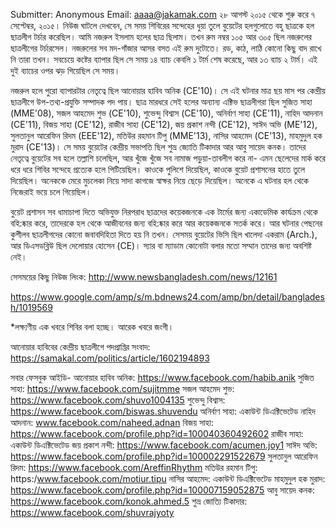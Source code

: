 Submitter: Anonymous 
Email: aaaa@jakamak.com
২৮ আগস্ট ২০১৫ থেকে শুরু করে ৭ সেপ্টেম্বর, ২০১৫।  নিউজ ঘাটলে দেখবেন, সে সময় শিবিরের সন্দেহের ধুয়া তুলে  বুয়েটের হলগুলোতে বহু ছাত্রকে হল ছাত্রলীগ টর্চার করেছিল। আমি নজরুল ইসলাম হলের ছাত্র ছিলাম। তখন রুম নম্বর ১০৫ আর ৩০৫ ছিল নজরুলের ছাত্রলীগের টর্চারসেল। নজরুলের সব মদ-গাঁজার আসর বসত এই রুম দুটোতে। রড, কাঠ, লাঠি কোনো কিছু বাদ রাখে নি তারা তখন। সবচেয়ে কষ্টের ব্যাপার ছিল সে সময় ১৪ ব্যাচ কেবলি ১ টার্ম শেষ করেছে, আর ১৩ ব্যাচ ২ টার্ম। এই দুই ব্যাচের ওপর ঝড় গিয়েছিল সে সময়।

নজরুল হলে পুরো ব্যাপারটার নেতৃত্বে ছিল আনোয়ার হাবিব অনিক (CE'10)। সে এই ঘটনার মাত্র ছয় মাস পর কেন্দ্রীয় ছাত্রলীগে উপ-তথ্য-প্রযুক্তি সম্পাদক পদ পায়। ছাত্র মারধরে সেই হলের অন্যান্য এক্টিভ ছাত্রলীগরা ছিল  সুজিত সাহা (MME'08), সজল আহমেদ শুভ (CE'10), শুভেন্দু বিশ্বাস (CE'10), অনির্বাণ সাহা (CE'11), নাহিদ আদনান (CE'11), বিজয় সাহা (CE'12), রাজীব সাহা (CE'12), জয় প্রকাশ নন্দী (CE'12), সাঈদ অভি (ME'12), সুলতানুল আরেফিন রিদম (EEE'12), মতিউর রহমান টিপু (MME'13), নাসির আহমেদ (CE'13), মাহমুদুল হক মুরাদ (CE'13)। সে সময় বুয়েটের কেন্দ্রীয় সভাপতি ছিল শুভ্র জ্যোতি টিকাদার আর আবু সায়েদ কনক। তাদের নেতৃত্বে বুয়েটের সব হলে তল্লাশি চলেছিল, আর খুঁজে খুঁজে সব নামাজ পড়ুয়া-তাবলীগ করে না- এমন ছেলেদের মার্ক করে ধরে ধরে শিবির সন্দেহে প্রত্যেক হলে পিটিয়েছিল। কাওকে পুলিশে দিয়েছিল, কাওকে বুয়েট প্রশাসনের হাতে তুলে দিয়েছিল। অনেককে মেরে মুচলেকা নিয়ে সাদা কাগজে স্বাক্ষর নিয়ে ছেড়ে দিয়েছিল। অনেকে এ ঘটনার হল থেকে নিজেরাই ভয়ে চলে গিয়েছিল।

বুয়েট প্রশাসন সব ধামাচাপা দিতে অভিযুক্ত নিরপরাধ ছাত্রদের কয়েকজনকে এক টার্মের জন্য একাডেমিক কার্যক্রম থেকে বহি:ষ্কার করে, তাদেরকে হল থেকে আজীবনের জন্য বহি:ষ্কার করে আর কয়েকজনকে সতর্ক করে। আর ঘটনার পেছনের কুশীলব ছাত্রলীগদের কোনো জবাবদিহিতা দিতে হয় নি তখন। সেসময় বুয়েটের ভিসি ছিল খালেদা একরাম (Arch.), আর ডিএসডব্লিউ ছিল দেলোয়ার হোসেন (CE)। স্যার বা ম্যাডাম কোনোটা বলার মতো সম্মান তাদের জন্য অবশিষ্ট নেই।

সেসময়ের কিছু নিউজ লিংক: 
http://www.newsbangladesh.com/news/12161

https://www.google.com/amp/s/m.bdnews24.com/amp/bn/detail/bangladesh/1019569

*লক্ষ্যণীয় এক খবরে শিবির বলা হচ্ছে। আরেক খবরে জংগী।

আনোয়ার হাবিবের কেন্দ্রীয় ছাত্রলীগে পদপ্রাপ্তির সংবাদ: https://samakal.com/politics/article/1602194893

সবার ফেসবুক আইডি-
আনোয়ার হাবিব অনিক: https://www.facebook.com/habib.anik
সুজিত সাহা: https://www.facebook.com/sujitmme
সজল আহমেদ শুভ: https://www.facebook.com/shuvo1004135
শুভেন্দু বিশ্বাস:  https://www.facebook.com/biswas.shuvendu
অনির্বাণ সাহা: একাউন্ট ডিএক্টিভেটেড
নাহিদ আদনান: www.facebook.com/naheed.adnan
বিজয় সাহা: https://www.facebook.com/profile.php?id=100040360492602
রাজীব সাহা: একাউন্ট ডিএক্টিভেটেড
জয় প্রকাশ নন্দী: https://www.facebook.com/acumen.joy1
সাঈদ অভি: https://www.facebook.com/profile.php?id=100002291522679
সুলতানুল আরেফিন রিদম: https://www.facebook.com/AreffinRhythm
মতিউর রহমান টিপু: https:/www.facebook.com/motiur.tipu
নাসির আহমেদ: একাউন্ট ডিএক্টিভেটেড
মাহমুদুল হক মুরাদ: https://www.facebook.com/profile.php?id=100007159052875
আবু সায়েদ কনক: https://www.facebook.com/konok.ahmed.5
শুভ্র জোত্যি টিকাদার: https://www.facebook.com/shuvrajyoty